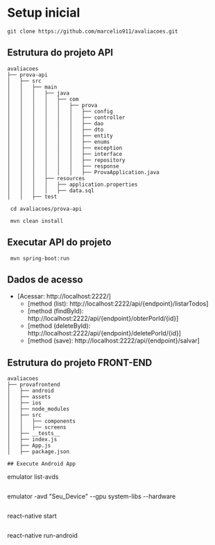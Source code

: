# Setup inicial 
```
git clone https://github.com/marcelio911/avaliacoes.git
```

## Estrutura do projeto API

```
avaliacoes
├── prova-api
│   ├── src
│   │   ├── main
│   │   │   ├── java
│   │   │   │   ├── com
│   │   │   │   │   ├── prova
│   │   │   │   │   │   ├── config
│   │   │   │   │   │   ├── controller
│   │   │   │   │   │   ├── dao
│   │   │   │   │   │   ├── dto
│   │   │   │   │   │   ├── entity
│   │   │   │   │   │   ├── enums
│   │   │   │   │   │   ├── exception
│   │   │   │   │   │   ├── interface
│   │   │   │   │   │   ├── repository
│   │   │   │   │   │   ├── response
│   │   │   │   │   │   ├── ProvaApplication.java
│   │   │   ├── resources
│   │   │   │   ├── application.properties
│   │   │   │   ├── data.sql
│   │   ├── test
```

```
 cd avaliacoes/prova-api
```
```
 mvn clean install
```
## Executar API do projeto
```
 mvn spring-boot:run
 ```

## Dados de acesso
* [Acessar: http://localhost:2222/]
    * [method (list):  http://localhost:2222/api/{endpoint}/listarTodos]
    * [method (findById):  http://localhost:2222/api/{endpoint}/obterPorId/{id}]
    * [method (deleteById):  http://localhost:2222/api/{endpoint}/deletePorId/{id}]
    * [method (save):  http://localhost:2222/api/{endpoint}/salvar]


## Estrutura do projeto FRONT-END
```
avaliacoes
├── provafrontend
│   ├── android
│   ├── assets
│   ├── ios
│   ├── node_modules
│   ├── src
│   │   ├── components
│   │   ├── screens
│   ├── __tests__
│   ├── index.js
│   ├── App.js
│   ├── package.json

## Execute Android App
```
emulator list-avds
```
```
emulator -avd "Seu_Device" --gpu system-libs --hardware
```

```
react-native start
```

```
react-native run-android
```
